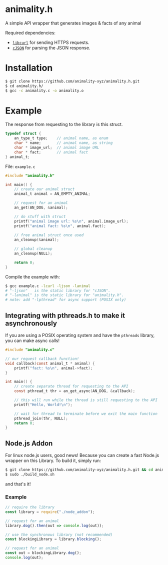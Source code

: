 # animality.h
A simple API wrapper that generates images & facts of any animal

Required dependencies:
- [`libcurl`](https://github.com/curl/curl) for sending HTTPS requests.
- [`cJSON`](https://github.com/DaveGamble/cJSON) for parsing the JSON response.

# Installation

```sh
$ git clone https://github.com/animality-xyz/animality.h.git
$ cd animality.h/
$ gcc -c animality.c -o animality.o
```

# Example

The response from requesting to the library is this struct.
```c
typedef struct {
    an_type_t type;    // animal name, as enum
    char * name;       // animal name, as string
    char * image_url;  // animal image URL
    char * fact;       // animal fact
} animal_t;
```
File: `example.c`
```c
#include "animality.h"

int main() {
    // create our animal struct
    animal_t animal = AN_EMPTY_ANIMAL;

    // request for an animal
    an_get(AN_DOG, &animal);

    // do stuff with struct
    printf("animal image url: %s\n", animal.image_url);
    printf("animal fact: %s\n", animal.fact);
    
    // free animal struct once used
    an_cleanup(&animal);

    // global cleanup
    an_cleanup(NULL);

    return 0;
}
```
Compile the example with:
```bash
$ gcc example.c -lcurl -ljson -lanimal
# "-ljson"   is the static library for "cJSON".
# "-lanimal" is the static library for "animality.h".
# note: add "-lpthread" for async support (POSIX only)
```
## Integrating with pthreads.h to make it asynchronously
If you are using a POSIX operating system and have the `pthreads` library, you can make async calls!
```c
#include "animality.c"

// our request callback function!
void callback(const animal_t * animal) {
    printf("fact: %s\n", animal->fact);
}

int main() {
    // create separate thread for requesting to the API
    const pthread_t thr = an_get_async(AN_DOG, &callback);

    // this will run while the thread is still requesting to the API
    printf("Hello, World!\n");

    // wait for thread to terminate before we exit the main function
    pthread_join(thr, NULL);
    return 0;
}
```

## Node.js Addon
For linux node.js users, good news! Because you can create a fast Node.js wrapper on this Library. To build it, simply run:
```bash
$ git clone https://github.com/animality-xyz/animality.h.git && cd animality.h/
$ sudo ./build_node.sh
```
and that's it!

### Example
```js
// require the library
const library = require("./node_addon");

// request for an animal
library.dog().then(out => console.log(out));

// use the synchronous library (not recommended)
const blockingLibrary = library.blocking();

// request for an animal
const out = blockingLibrary.dog();
console.log(out);
```
